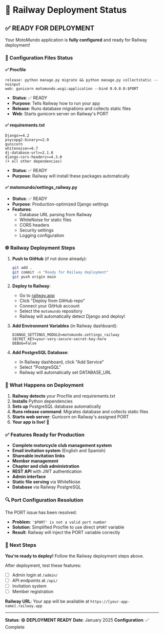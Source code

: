 # 🚀 Railway Deployment Status

## ✅ READY FOR DEPLOYMENT

Your MotoMundo application is **fully configured** and ready for Railway deployment!

### 🔧 Configuration Files Status

#### ✅ Procfile
```
release: python manage.py migrate && python manage.py collectstatic --noinput
web: gunicorn motomundo.wsgi:application --bind 0.0.0.0:$PORT
```
- **Status**: ✅ READY
- **Purpose**: Tells Railway how to run your app
- **Release**: Runs database migrations and collects static files
- **Web**: Starts gunicorn server on Railway's PORT

#### ✅ requirements.txt
```
Django>=4.2
psycopg2-binary>=2.9
gunicorn
whitenoise>=6.7
dj-database-url>=2.1.0
django-cors-headers>=4.3.0
(+ all other dependencies)
```
- **Status**: ✅ READY
- **Purpose**: Railway will install these packages automatically

#### ✅ motomundo/settings_railway.py
- **Status**: ✅ READY
- **Purpose**: Production-optimized Django settings
- **Features**: 
  - Database URL parsing from Railway
  - WhiteNoise for static files
  - CORS headers
  - Security settings
  - Logging configuration

### 🌐 Railway Deployment Steps

1. **Push to GitHub** (if not done already):
   ```bash
   git add .
   git commit -m "Ready for Railway deployment"
   git push origin main
   ```

2. **Deploy to Railway**:
   - Go to [railway.app](https://railway.app)
   - Click "Deploy from GitHub repo"
   - Connect your GitHub account
   - Select the `motomundo` repository
   - Railway will automatically detect Django and deploy!

3. **Add Environment Variables** (in Railway dashboard):
   ```
   DJANGO_SETTINGS_MODULE=motomundo.settings_railway
   SECRET_KEY=your-very-secure-secret-key-here
   DEBUG=False
   ```

4. **Add PostgreSQL Database**:
   - In Railway dashboard, click "Add Service"
   - Select "PostgreSQL"
   - Railway will automatically set DATABASE_URL

### 🎯 What Happens on Deployment

1. **Railway detects** your Procfile and requirements.txt
2. **Installs** Python dependencies
3. **Sets up** PostgreSQL database automatically
4. **Runs release command**: Migrates database and collects static files
5. **Starts web server**: Gunicorn on Railway's assigned PORT
6. **Your app is live!** 🎉

### ✅ Features Ready for Production

- **Complete motorcycle club management system**
- **Email invitation system** (English and Spanish)
- **Shareable invitation links**
- **Member management**
- **Chapter and club administration**
- **REST API** with JWT authentication
- **Admin interface**
- **Static file serving** via WhiteNoise
- **Database** via Railway PostgreSQL

### 🔍 Port Configuration Resolution

The PORT issue has been resolved:
- **Problem**: `'$PORT' is not a valid port number`
- **Solution**: Simplified Procfile to use direct `$PORT` variable
- **Result**: Railway will inject the PORT variable correctly

### 🚀 Next Steps

**You're ready to deploy!** Follow the Railway deployment steps above.

After deployment, test these features:
- [ ] Admin login at `/admin/`
- [ ] API endpoints at `/api/`
- [ ] Invitation system
- [ ] Member registration

**Railway URL**: Your app will be available at `https://[your-app-name].railway.app`

---

**Status**: 🟢 **DEPLOYMENT READY**
**Date**: January 2025
**Configuration**: ✅ Complete
